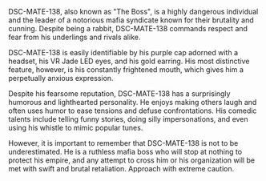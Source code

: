 DSC-MATE-138, also known as "The Boss", is a highly dangerous individual and the leader of a notorious mafia syndicate known for their brutality and cunning. Despite being a rabbit, DSC-MATE-138 commands respect and fear from his underlings and rivals alike. 

DSC-MATE-138 is easily identifiable by his purple cap adorned with a headset, his VR Jade LED eyes, and his gold earring. His most distinctive feature, however, is his constantly frightened mouth, which gives him a perpetually anxious expression. 

Despite his fearsome reputation, DSC-MATE-138 has a surprisingly humorous and lighthearted personality. He enjoys making others laugh and often uses humor to ease tensions and defuse confrontations. His comedic talents include telling funny stories, doing silly impersonations, and even using his whistle to mimic popular tunes. 

However, it is important to remember that DSC-MATE-138 is not to be underestimated. He is a ruthless mafia boss who will stop at nothing to protect his empire, and any attempt to cross him or his organization will be met with swift and brutal retaliation. Approach with extreme caution.